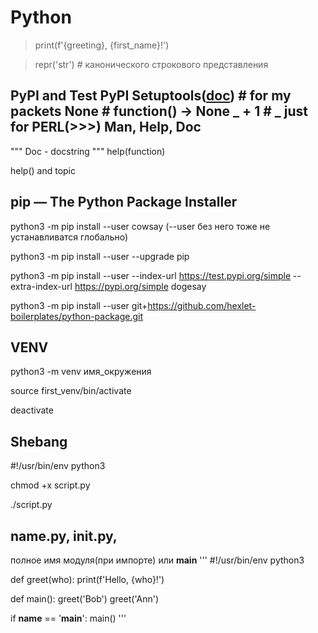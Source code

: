 Python
====

> print(f'{greeting}, {first_name}!')

> repr('str') # канонического строкового представления

PyPI and Test PyPI
Setuptools([doc](https://setuptools.pypa.io/en/latest/)) # for my packets
None # function() -> None
_ + 1 # _ just for PERL(>>>)
Man, Help, Doc 
-----------------------------------


""" Doc - docstring """
help(function)

help() and topic

pip — The Python Package Installer
--------------------

python3 -m pip install --user cowsay (--user без него тоже не устанавливатся глобально)

python3 -m pip install --user --upgrade pip

python3 -m pip install --user --index-url https://test.pypi.org/simple --extra-index-url https://pypi.org/simple dogesay

python3 -m pip install --user git+https://github.com/hexlet-boilerplates/python-package.git

VENV
----

python3 -m venv имя_окружения

source first_venv/bin/activate

deactivate

Shebang
-------

#!/usr/bin/env python3

chmod +x script.py

./script.py

__name__.py, __init__.py,
-------- 
полное имя модуля(при импорте) или __main__
'''
#!/usr/bin/env python3

def greet(who):
    print(f'Hello, {who}!')

def main():
    greet('Bob')
    greet('Ann')

if __name__ == '__main__':
    main()
'''

